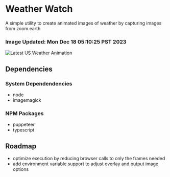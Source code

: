 # Weather Watch

A simple utility to create animated images of weather by capturing images from zoom.earth

### Image Updated: Mon Dec 18 05:10:25 PST 2023

![Latest US Weather Animation](animations/2023-12-18.webp)

## Dependencies
### System Dependendencies
* node
* imagemagick
### NPM Packages
* puppeteer
* typescript

## Roadmap
* optimize execution by reducing browser calls to only the frames needed
* add environment variable support to adjust overlay and output image options
